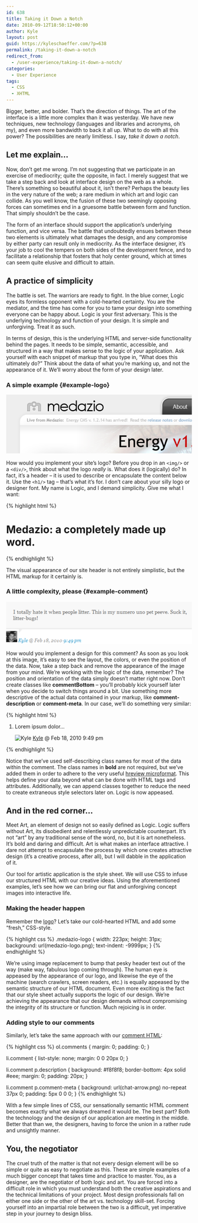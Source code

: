 ```yaml
---
id: 638
title: Taking it Down a Notch
date: 2010-09-12T18:50:12+00:00
author: Kyle
layout: post
guid: https://kyleschaeffer.com/?p=638
permalink: /taking-it-down-a-notch
redirect_from:
  - /user-experience/taking-it-down-a-notch/
categories:
  - User Experience
tags:
  - CSS
  - XHTML
---
```

Bigger, better, and bolder. That’s the direction of things. The art of the interface is a little more complex than it was yesterday. We have new techniques, new technology (languages and libraries and acronyms, oh my), and even more bandwidth to back it all up. What to do with all this power? The possibilities are nearly limitless. I say, _take it down a notch_.

## Let me explain&hellip;

Now, don’t get me wrong. I’m not suggesting that we participate in an exercise of mediocrity; quite the opposite, in fact. I merely suggest that we take a step back and look at interface design on the web as a whole. There’s something so beautiful about it, isn’t there? Perhaps the beauty lies in the very nature of the web; a rare medium in which art and logic can collide. As you well know, the fusion of these two seemingly opposing forces can sometimes end in a gruesome battle between form and function. That simply shouldn’t be the case.

The form of an interface should support the application’s underlying function, and vice versa. The battle that undoubtedly ensues between these two elements is ultimately what damages the design, and any compromise by either party can result only in mediocrity. As the interface designer, it’s your job to cool the tempers on both sides of the development fence, and to facilitate a relationship that fosters that holy center ground, which at times can seem quite elusive and difficult to attain.

## A practice of simplicity

The battle is set. The warriors are ready to fight. In the blue corner, Logic eyes its formless opponent with a cold-hearted certainty. You are the mediator, and the time has come for you to tame your design into something everyone can be happy about. Logic is your first adversary. This is the underlying technology and function of your design. It is simple and unforgiving. Treat it as such.

In terms of design, this is the underlying HTML and server-side functionality behind the pages. It needs to be simple, semantic, accessible, and structured in a way that makes sense to the logic of your application. Ask yourself with each snippet of markup that you type in, “What does this ultimately do?” Think about the data of what you’re marking up, and not the appearance of it. We’ll worry about the form of your design later.

### A simple example {#example-logo}

![Site header and logo concept](/assets/img/taking-it-down-logo.png)

How would you implement your site’s logo? Before you drop in an `<img/>` or a `<div/>`, think about what the logo _really_ is. What does it (logically) do? In fact, it’s a header – it is used to describe or encapsulate the content below it. Use the `<h1/>` tag – that’s what it’s for. I don’t care about your silly logo or designer font. My name is Logic, and I demand simplicity. Give me what I want:

{% highlight html %}
<h1 class="medazio-logo">Medazio: a completely made up word.</h1>
{% endhighlight %}

The visual appearance of our site header is not entirely simplistic, but the HTML markup for it certainly is.

### A little complexity, please {#example-comment}

![Site comments concept](/assets/img/taking-it-down-comment.png)

How would you implement a design for this comment? As soon as you look at this image, it’s easy to see the layout, the colors, or even the position of the data. Now, take a step back and remove the appearance of the image from your mind. We’re working with the logic of the data, remember? The position and orientation of the data simply doesn’t matter right now. Don’t create classes like **commentBottom** – you’ll probably kick yourself later when you decide to switch things around a bit. Use something more descriptive of the actual data contained in your markup, like **comment-description** or **comment-meta**. In our case, we’ll do something very similar:

{% highlight html %}
<ol class="comments">
  <li class="comment <strong>hreview vcard item</strong>">
    <p class="<strong>description</strong>">Lorem ipsum dolor...</p>
    <p class="comment-meta <strong>reviewer</strong>">
      <img class="<strong>photo</strong>" src="/path/to/kyle.png" alt="Kyle" />
      <a class="<strong>fn url</strong>" href="/profiles/kyle">Kyle</a> @
      <span class="<strong>dtreviewed</strong>" title="2010-02-18T21:49:38-07:00">
        Feb 18, 2010 9:49 pm
      </span>
    </p>
  </li>
</ol>
{% endhighlight %}

Notice that we’ve used self-describing class names for most of the data within the comment. The class names in **bold** are not required, but we’ve added them in order to adhere to the very useful [hreview microformat](http://microformats.org/wiki/hreview). This helps define your data beyond what can be done with HTML tags and attributes. Additionally, we can append classes together to reduce the need to create extraneous style selectors later on. Logic is now appeased.

## And in the red corner&hellip;

Meet Art, an element of design not so easily defined as Logic. Logic suffers without Art, its disobedient and relentlessly unpredictable counterpart. It’s not “art” by any traditional sense of the word, no, but it is art nonetheless. It’s bold and daring and difficult. Art is what makes an interface attractive. I dare not attempt to encapsulate the process by which one creates attractive design (it’s a creative process, after all), but I will dabble in the application of it.

Our tool for artistic application is the style sheet. We will use CSS to infuse our structured HTML with our creative ideas. Using the aforementioned examples, let’s see how we can bring our flat and unforgiving concept images into interactive life.

### Making the header happen

Remember the [logo](#example-logo)? Let’s take our cold-hearted HTML and add some “fresh,” CSS-style.

{% highlight css %}
.medazio-logo {
  width: 223px;
  height: 31px;
  background: url(medazio-logo.png);
  text-indent: -9999px;
}
{% endhighlight %}

We’re using image replacement to bump that pesky header text out of the way (make way, fabulous logo coming through). The human eye is appeased by the appearance of our logo, and likewise the eye of the machine (search crawlers, screen readers, etc.) is equally appeased by the semantic structure of our HTML document. Even more exciting is the fact that our style sheet actually supports the logic of our design. We’re achieving the appearance that our design demands without compromising the integrity of its structure or function. Much rejoicing is in order.

### Adding style to our comments

Similarly, let’s take the same approach with our [comment HTML](#example-comment):

{% highlight css %}
ol.comments {
  margin: 0;
  padding: 0;
}

li.comment {
  list-style: none;
  margin: 0 0 20px 0;
}

li.comment p.description {
  background: #f8f8f8;
  border-bottom: 4px solid #eee;
  margin: 0;
  padding: 20px;
}

li.comment p.comment-meta {
  background: url(chat-arrow.png) no-repeat 37px 0;
  padding: 5px 0 0 0;
}
{% endhighlight %}

With a few simple lines of CSS, our sensationally semantic HTML comment becomes exactly what we always dreamed it would be. The best part? Both the technology and the design of our application are meeting in the middle. Better that than we, the designers, having to force the union in a rather rude and unsightly manner.

## You, the negotiator

The cruel truth of the matter is that not every design element will be so simple or quite as easy to negotiate as this. These are simple examples of a much bigger concept that takes time and practice to master. You, as a designer, are the negotiator of both logic and art. You are forced into a difficult role in which you must understand both the creative aspirations and the technical limitations of your project. Most design professionals fall on either one side or the other of the art vs. technology skill-set. Forcing yourself into an impartial role between the two is a difficult, yet imperative step in your journey to design bliss.
